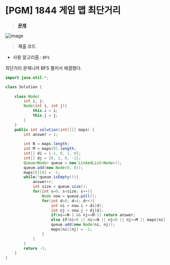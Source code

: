 # [PGM] 1844 게임 맵 최단거리
> **[문제](https://school.programmers.co.kr/learn/courses/30/lessons/1844)**
> 
![image](https://user-images.githubusercontent.com/80896077/197224631-bf48fe83-2be8-4f6a-8e95-13fd6c725804.png)

> **제출 코드**
> 
- 사용 알고리즘 : `BFS`

최단거리 문제니까 BFS 풀어서 해결했다.

```java
import java.util.*;

class Solution {
    
    class Node{
        int i, j;
        Node(int i, int j){
            this.i = i;
            this.j = j;
        }
    }
    public int solution(int[][] maps) {
        int answer = 1;
        
        int N = maps.length;
        int M = maps[0].length;
        int[] di = {-1, 0, 1, 0};
        int[] dj = {0, 1, 0, -1};
        Queue<Node> queue = new LinkedList<Node>();
        queue.add(new Node(0, 0));
        maps[0][0] = -1;
        while(!queue.isEmpty()){
            answer++;
            int size = queue.size();
            for(int s=0; s<size; s++){
                Node now = queue.poll();
                for(int d=0; d<4; d++){
                    int ni = now.i + di[d];
                    int nj = now.j + dj[d];
                    if(ni==N-1 && nj==M-1) return answer;
                    else if(ni<0 || ni>=N || nj<0 || nj>=M || maps[ni][nj]==-1 || maps[ni][nj]==0) continue;
                    queue.add(new Node(ni, nj));
                    maps[ni][nj] = -1;
                }
            }
        }
        return -1;
    }
}
```
